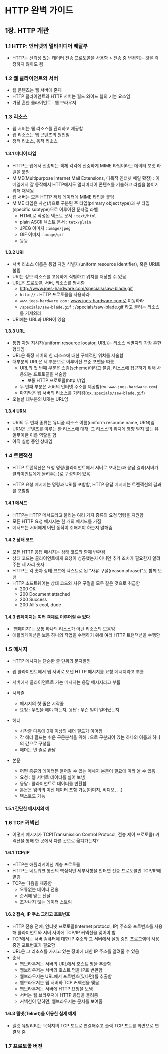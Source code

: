 # HTTP 완벽 가이드

## 1장. HTTP 개관

### 1.1 HTTP: 인터넷의 멀티미디어 배달부

- HTTP는 신뢰성 있는 데이터 전송 프로토콜을 사용함 > 전송 중 변경되는 것을 걱정하지 않아도 됨

### 1.2 웹 클라이언트와 서버

- 웹 콘텐츠는 웹 서버에 존재
- HTTP 클라이언트와 HTTP 서버는 월드 와이드 웹의 기본 요소임
- 가장 흔한 클라이언트 : 웹 브라우저

### 1.3 리소스

- 웹 서버는 웹 리소스를 관리하고 제공함
- 웹 리소스는 웹 콘텐츠의 원천임
- 정적 리소스, 동적 리소스

#### 1.3.1 미디어 타입

- HTTP는 웹에서 전송되는 객체 각각에 신중하게 MIME 타입이라는 데이터 포맷 라벨을 붙임
- MIME(Multipurpose Internet Mail Extensions, 다목적 인터넷 메일 확장) : 이메일에서 잘 동작해서 HTTP에서도 멀티미디어 콘텐츠를 기술하고 라벨을 붙이기 위해 채택됨
- 웹 서버는 모든 HTTP 객체 데이터에 MIME 타입을 붙임
- MIME 타입은 사선(/)으로 구분된 주 타입(primary object type)과 부 타입(specific subtype)으로 이루어진 문자열 라벨
  - HTML로 작성된 텍스트 문서 : `text/html`
  - plain ASCII 텍스트 문서 : `tetx/plain`
  - JPEG 이미지 : `image/jpeg`
  - GIF 이미지 : `image/gif`
  - 등등

#### 1.3.2 URI

- 서버 리소스 이름은 통합 자원 식별자(uniform resource identifier), 혹은 URI로 불림
- URI는 정보 리소스를 고유하게 식별하고 위치를 저장할 수 있음
- URL은 프로토콜, 서버, 리소스를 명시함
  - http://www.joes-hardware.com/specials/saw-blade.gif
  - `http://` : HTTP 프로토콜을 사용하라
  - `www.joes-hardware.com` : www.joes-hardware.com로 이동하라
  - `/specials/saw-blade.gif` : /specials/saw-blade.gif 라고 불리는 리소스를 가져와라
- URI에는 URL과 URN이 있음

#### 1.3.3 URL

- 통합 자원 지시자(uniform resource locator, URL)는 리소스 식별자의 가장 흔한 형태임
- URL은 특정 서버의 한 리소스에 대한 구체적인 위치를 서술함
- 대부분의 URL은 세 부분으로 이루어진 표준 포맷을 따름
  - URL의 첫 번째 부분은 스킴(scheme)이라고 불림, 리소스에 접근하기 위해 사용되는 프로토콜을 서술함
    - 보통 HTTP 프로토콜(http://)임
  - 두 번째 부분은 서버의 인터넷 주소를 제공함(ex. `www.joes-hardware.com`)
  - 마지막은 웹 서버의 리소스를 가리킴(ex. `specials/saw-blade.gif`)
- 오늘날 대부분의 URI는 URL임

#### 1.3.4 URN

- URI의 두 번째 종류는 유니폼 리소스 이름(uniform resource name, URN)임
- URN은 콘텐츠를 이루는 한 리소스에 대해, 그 리소스의 위치에 영향 받지 않는 유일무이한 이름 역할을 함
- 아직 실험 중인 상태임

### 1.4 트랜잭션

- HTTP 트랜잭션은 요청 명령(클라이언트에서 서버로 보내는)과 응답 결과(서버가 클라이언트에게 돌려주는)로 구성되어 있음

- HTTP 요청 메시지는 명령과 URI를 포함함, HTTP 응답 메시지는 트랜잭션의 결과를 포함함

#### 1.4.1 메서드

- HTTP는 HTTP 메서드라고 불리는 여러 가지 종류의 요청 명령을 지원함
- 모든 HTTP 요청 메시지는 한 개의 메서드를 가짐
- 메서드는 서버에게 어떤 동작이 취해져야 하는지 말해줌

#### 1.4.2 상태 코드

- 모든 HTTP 응답 메시지는 상태 코드와 함께 반환됨
- 상태 코드는 클라이언트에게 요청이 성공했는지 아니면 추가 조치가 필요한지 알려주는 세 자리 숫자
- HTTP는 각 숫자 상태 코드에 텍스트로 된 "사유 구절(reason phrase)"도 함께 보냄
- HTTP 소프트웨어는 상태 코드와 사유 구절을 모두 같은 것으로 취급함
  - 200 OK
  - 200 Document attached
  - 200 Success
  - 200 All's cool, dude

#### 1.4.3 웹페이지는 여러 객체로 이루어질 수 있다

- '웹페이지'는 보통 하나의 리소스가 아닌 리소스의 모음임
- 애플리케이션은 보통 하나의 작업을 수행하기 위해 여러 HTTP 트랜잭션을 수행함

### 1.5 메시지

- HTTP 메시지는 단순한 줄 단위의 문자열임
- 웹 클라이언트에서 웹 서버로 보낸 HTTP 메시지를 요청 메시지라고 부름
- 서버에서 클라이언트로 가는 메시지는 응답 메시지라고 부름

- 시작줄
  - 메시지의 첫 줄은 시작줄
  - 요청 : 무엇을 해야 하는지, 응답 : 무슨 일이 일어났는지
- 헤더
  - 시작줄 다음에 0개 이상의 헤더 필드가 이어짐
  - 각 헤더 필드는 쉬운 구문분석을 위해 `:`으로 구분되어 있는 하나의 이름과 하나의 값으로 구성됨
  - 헤더는 빈 줄로 끝남
- 본문
  - 어떤 종류의 데이터든 들어갈 수 있는 메세지 본문이 필요에 따라 올 수 있음
  - 요청 : 웹 서버로 데이터를 실어 보냄
  - 응답 : 클라이언트로 데이터를 반환함
  - 본문은 임의의 이진 데이터 포함 가능(이미지, 비디오, ...)
  - 텍스트도 가능

#### 1.5.1 간단한 메시지의 예

### 1.6 TCP 커넥션

- 어떻게 메시지가 TCP(Transmission Control Protocol, 전송 제어 프로토콜) 커넥션을 통해 한 곳에서 다른 곳으로 옮겨가는지?

#### 1.6.1 TCP/IP

- HTTP는 애플리케이션 계층 프로토콜
- HTTP는 네트워크 통신의 핵심적인 세부사항을 인터넷 전송 프로토콜인 TCP/IP에 맡김
- TCP는 다음을 제공함
  - 오류없는 데이터 전송
  - 순서에 맞는 전달
  - 조각나지 않는 데이터 스트림

#### 1.6.2 접속, IP 주소 그리고 포트번호

- HTTP 전송 전에, 인터넷 프로토콜(Internet protocol, IP) 주소와 포트번호를 사용해 클라이언트와 서버 사이에 TCP/IP 커넥션을 맺어야 함
- TCP에서는 서버 컴퓨터에 대한 IP 주소와 그 서버에서 실행 중인 프로그램이 사용 중인 포트번호가 필요함
- URL은 그 리소스를 가지고 있는 장비에 대한 IP 주소를 알려줄 수 있음
- 순서
  - 웹브라우저는 서버의 URL에서 호스트 명을 추출함
  - 웹브라우저는 서버의 호스트 명을 IP로 변환함
  - 웹브라우저는 URL에서 포트번호(있다면)를 추출함
  - 웹브라우저는 웹 서버와 TCP  커넥션을 맺음
  - 웹브라우저는 서버에 HTTP 요청을 보냄
  - 서버는 웹 브라우저에 HTTP 응답을 돌려줌
  - 커넥션이 닫히면, 웹브라우저는 문서를 보여줌

#### 1.6.3 텔넷(Telnet)을 이용한 실제 예제

- 텔넷 유틸리티는 목적지의 TCP 포트로 연결해주고 출력 TCP 포트를 화면으로 연결해 줌

### 1.7 프로토콜 버전

